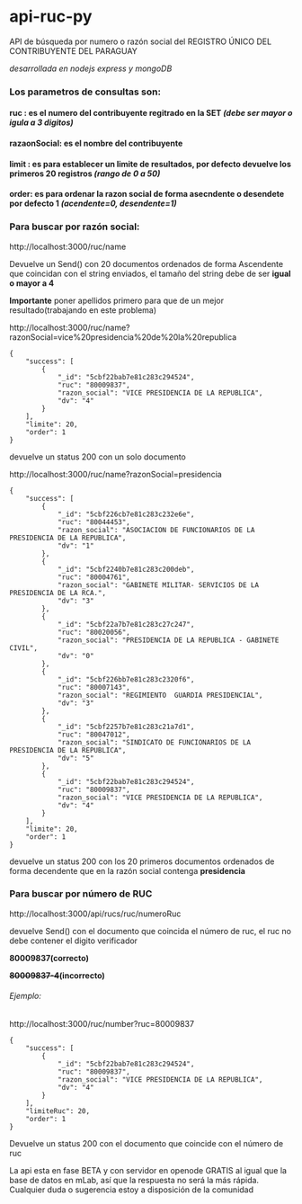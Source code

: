 # api-ruc-py
API de búsqueda por numero o razón social del REGISTRO ÚNICO DEL CONTRIBUYENTE DEL PARAGUAY

*desarrollada en nodejs express y mongoDB*

### Los parametros de consultas son:
#### ruc : es el numero del contribuyente regitrado en la SET *(debe ser mayor o igula a 3 digitos)*
#### razaonSocial: es el nombre del contribuyente 
#### limit : es para establecer un limite de resultados, por defecto devuelve los primeros 20  registros *(rango de 0 a 50)*
#### order: es para ordenar la razon social de forma asecndente o desendete por defecto 1 *(acendente=0, desendente=1)*


### Para buscar por razón social: 

http://localhost:3000/ruc/name

Devuelve un Send() con 20 documentos ordenados de forma Ascendente que coincidan con el string enviados, el tamaño del string debe de ser **igual o mayor a 4** 

**Importante** poner apellidos primero para que de un mejor resultado(trabajando en este problema)


http://localhost:3000/ruc/name?razonSocial=vice%20presidencia%20de%20la%20republica

```
{
    "success": [
        {
            "_id": "5cbf22bab7e81c283c294524",
            "ruc": "80009837",
            "razon_social": "VICE PRESIDENCIA DE LA REPUBLICA",
            "dv": "4"
        }
    ],
    "limite": 20,
    "order": 1
}

```

devuelve un status 200 con un solo documento

http://localhost:3000/ruc/name?razonSocial=presidencia


```
{
    "success": [
        {
            "_id": "5cbf226cb7e81c283c232e6e",
            "ruc": "80044453",
            "razon_social": "ASOCIACION DE FUNCIONARIOS DE LA PRESIDENCIA DE LA REPUBLICA",
            "dv": "1"
        },
        {
            "_id": "5cbf2240b7e81c283c200deb",
            "ruc": "80004761",
            "razon_social": "GABINETE MILITAR- SERVICIOS DE LA PRESIDENCIA DE LA RCA.",
            "dv": "3"
        },
        {
            "_id": "5cbf22a7b7e81c283c27c247",
            "ruc": "80020056",
            "razon_social": "PRESIDENCIA DE LA REPUBLICA - GABINETE CIVIL",
            "dv": "0"
        },
        {
            "_id": "5cbf226bb7e81c283c2320f6",
            "ruc": "80007143",
            "razon_social": "REGIMIENTO  GUARDIA PRESIDENCIAL",
            "dv": "3"
        },
        {
            "_id": "5cbf2257b7e81c283c21a7d1",
            "ruc": "80047012",
            "razon_social": "SINDICATO DE FUNCIONARIOS DE LA PRESIDENCIA DE LA REPUBLICA",
            "dv": "5"
        },
        {
            "_id": "5cbf22bab7e81c283c294524",
            "ruc": "80009837",
            "razon_social": "VICE PRESIDENCIA DE LA REPUBLICA",
            "dv": "4"
        }
    ],
    "limite": 20,
    "order": 1
}
```
devuelve un status 200 con los 20 primeros documentos ordenados de forma decendente que en la razón social contenga **presidencia**


### Para buscar por número de RUC

http://localhost:3000/api/rucs/ruc/numeroRuc

devuelve Send() con el documento que coincida el número de ruc, el ruc no debe contener el digito verificador

**80009837(correcto)**

**~~80009837-4~~(incorrecto)**

###### Ejemplo:
http://localhost:3000/ruc/number?ruc=80009837

```
{
    "success": [
        {
            "_id": "5cbf22bab7e81c283c294524",
            "ruc": "80009837",
            "razon_social": "VICE PRESIDENCIA DE LA REPUBLICA",
            "dv": "4"
        }
    ],
    "limiteRuc": 20,
    "order": 1
}
```
Devuelve un status 200 con el documento que coincide con el número de ruc 



La api esta en fase BETA y con servidor en openode GRATIS al igual que la base de datos en mLab, así que la respuesta no será la más rápida.
Cualquier duda o sugerencia estoy a disposición de la comunidad 

